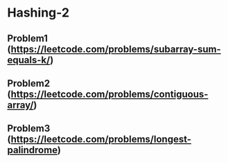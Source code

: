 # Hashing-2

## Problem1 (https://leetcode.com/problems/subarray-sum-equals-k/)

## Problem2 (https://leetcode.com/problems/contiguous-array/)

## Problem3 (https://leetcode.com/problems/longest-palindrome)
